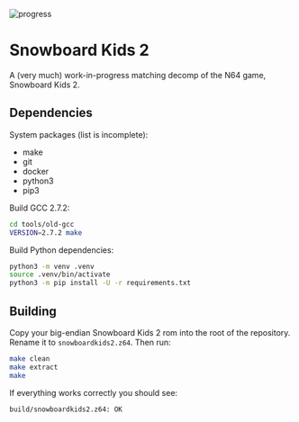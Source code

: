 ![progress](https://img.shields.io/badge/progress-4.61%25-blue)

# Snowboard Kids 2

A (very much) work-in-progress matching decomp of the N64 game, Snowboard Kids 2.

## Dependencies

System packages (list is incomplete):

* make
* git
* docker
* python3
* pip3

Build GCC 2.7.2:

```bash
cd tools/old-gcc
VERSION=2.7.2 make
```

Build Python dependencies:

```bash
python3 -m venv .venv
source .venv/bin/activate
python3 -m pip install -U -r requirements.txt
```

## Building

Copy your big-endian Snowboard Kids 2 rom into the root of the repository. Rename it to `snowboardkids2.z64`. Then run:

```bash
make clean
make extract
make
```

If everything works correctly you should see:

```bash
build/snowboardkids2.z64: OK
```
